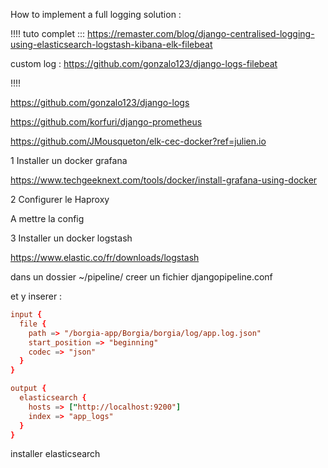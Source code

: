 
How to implement a full logging solution : 

!!!!
tuto complet ::: https://remaster.com/blog/django-centralised-logging-using-elasticsearch-logstash-kibana-elk-filebeat

custom log : https://github.com/gonzalo123/django-logs-filebeat

!!!!

https://github.com/gonzalo123/django-logs

https://github.com/korfuri/django-prometheus

https://github.com/JMousqueton/elk-cec-docker?ref=julien.io

1 Installer un docker grafana 

https://www.techgeeknext.com/tools/docker/install-grafana-using-docker


2 Configurer le Haproxy 

A mettre la config

3 Installer un docker logstash

https://www.elastic.co/fr/downloads/logstash

dans un dossier ~/pipeline/ creer un fichier djangopipeline.conf

et y inserer : 

```conf
input {
  file {
    path => "/borgia-app/Borgia/borgia/log/app.log.json"
    start_position => "beginning"
    codec => "json"
  }
}

output {
  elasticsearch {
    hosts => ["http://localhost:9200"]
    index => "app_logs"
  }
}
```


installer elasticsearch 
